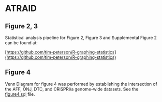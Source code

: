 # ATRAID


## Figure 2, 3

Statistical analysis pipeline for Figure 2, Figure 3 and Supplemental Figure 2 can be found at:

[https://github.com/tim-peterson/R-graphing-statistics](https://github.com/tim-peterson/R-graphing-statistics)

## Figure 4

Venn Diagram for figure 4 was performed by establishing the intersection of the AFF, ONJ, DTC, and CRISPRi/a genome-wide datasets. See the [figure4.sql](figure4.sql) file.
